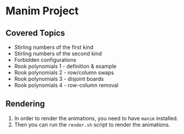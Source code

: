 # Manim Project

## Covered Topics

- Stirling numbers of the first kind
- Stirling numbers of the second kind
- Forbidden configurations
- Rook polynomials 1 - definition & example
- Rook polynomials 2 - row/column swaps <!-- + transposition -->
- Rook polynomials 3 - disjoint boards
- Rook polynomials 4 - row-column removal
<!-- - Rook polynomials 5 - highest factor calculated by usage of complement board -->

## Rendering

1. In order to render the animations, you need to have `manim` installed.
1. Then you can run the `render.sh` script to render the animations.
